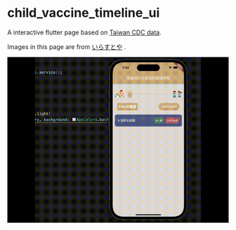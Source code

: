 # child_vaccine_timeline_ui

A interactive flutter page based on [Taiwan CDC data](https://www.cdc.gov.tw/File/Get/83fnbb9oIRBWMBL_AR6Jkw).

Images in this page are from [いらすとや](https://www.irasutoya.com) .

![Image](https://github.com/lewislee922/child_vaccine_timeline_ui/blob/21c0632d0132c638b89bd7c518242702da119ee3/snapshots/debug.gif)
